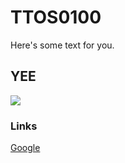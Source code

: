 # TTOS0100

Here's some text for you.

## YEE

![](https://fi.wikipedia.org/wiki/Orava#/media/File:Eichh%C3%B6rnchen_D%C3%BCsseldorf_Hofgarten_edit.jpg)

### Links

[Google](www.google.fi)


